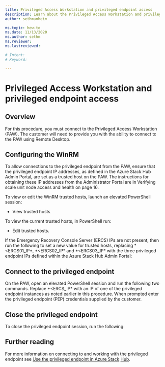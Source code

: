 ```yaml
---
title: Privileged Access Workstation and privileged endpoint access
description: Learn about the Privileged Access Workstation and privileged endpoint access
author: sethmanheim

ms.topic: how-to
ms.date: 11/13/2020
ms.author: sethm
ms.reviewer: 
ms.lastreviewed: 

# Intent: 
# Keyword: 

---
```


# Privileged Access Workstation and privileged endpoint access

## Overview

For this procedure, you must connect to the Privileged Access
Workstation (PAW). The customer will need to provide you with the
ability to connect to the PAW using Remote Desktop.

## Configuring the WinRM

To allow connections to the privileged endpoint from the PAW, ensure
that the privileged endpoint IP addresses, as defined in the Azure
Stack Hub Admin Portal, are set as a trusted host on the PAW. The
instructions for obtaining these IP addresses from the Administrator
Portal are in Verifying scale unit node access and
health on page 16.

To view or edit the WinRM trusted hosts, launch an elevated PowerShell
session:

-   View trusted hosts.

To view the current trusted hosts, in PowerShell run:

-   Edit trusted hosts.

If the Emergency Recovery Console Server (ERCS) IPs are not present,
then run the following to set a new value for trusted hosts, replacing
*\<ERCS01_IP\*, *\<ERCS02_IP\* and *\<ERCS03_IP\* with the three
privileged endpoint IPs defined within the Azure Stack Hub Admin
Portal:

## Connect to the privileged endpoint

On the PAW, open an elevated PowerShell session and run the following
two commands. Replace *\<ERCS_IP\* with an IP of one of the
privileged endpoint instances as noted earlier in this procedure. When
prompted enter the privileged endpoint (PEP) credentials supplied by
the customer.

## Close the privileged endpoint

To close the privileged endpoint session, run the following:

## Further reading

For more information on connecting to and working with the privileged
endpoint see [Use the privileged endpoint in Azure
Stack](../../operator/azure-stack-privileged-endpoint.md)
[Hub](../../operator/azure-stack-privileged-endpoint.md).